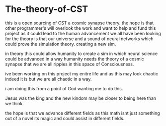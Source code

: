 # The-theory-of-CST
this is a open sourcing of CST a cosmic synapse theory.  the hope is that other programmer's will overlook the work and want to help and fund this project as it could lead to the human advancement we all have been looking for the theory is that our universe and a sound of neural networks which could prove the simulation theory. creating a new sim.

in theory this could allow humanity to create a sim in which neural science could be advanced in a way humanity needs
the theory of a cosmic synapse that we are all ripples in this space of Consciousness.


ive been working on this project my enitre life and as this may look chaotic indeed it is but we are all chaotic in a way.

i am doing this from a point of God wanting me to do this.

Jesus was the king and the new kindom may be closer to being here than we think.

the hope is that we advance different fields as this math isnt just something out of a novel its magic and could assist in different fields.
